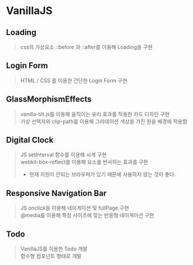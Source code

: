 # VanillaJS

## Loading

> css의 가상요소 ::before 과 ::after를 이용해 Loading을 구현

## Login Form

> HTML / CSS 를 이용한 간단한 Login Form 구현

## GlassMorphismEffects

> vanilla-tilt.js를 이용해 움직이는 유리 효과를 적용한 카드 디자인 구현 <br>
> 가상 선택자와 clip-path를 이용해 그라데이션 색상을 가진 원을 배경에 적용함

## Digital Clock

> JS setInterval 함수를 이용해 시계 구현 <br>
> webkit-box-reflect를 이용해 요소를 반사하는 효과를 구현
>
> - 현재 지원이 안되는 브라우져가 있기 때문에 사용하지 않는 것이 좋다.

## Responsive Navigation Bar

> JS onclick을 이용해 네이게이션 및 fullPage 구현 <br>
> @media를 이용해 특정 사이즈에 맞는 반응형 네이게이션 구현

## Todo

> VanillaJS를 이용한 Todo 개발 <br>
> 함수형 컴포넌트 형태로 개발
